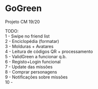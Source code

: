 # GoGreen
Projeto CM 19/20

TODO:<br/>
1 - Swipe no friend list<br/>
2 - Enciclopédia (formatar)<br/>
3 - Molduras + Avatares <br/>
4 - Leitura de códigos QR + processamento <br/>
5 - ValidGreen a funcionar q.b. <br/>
6 - Registo+Login funcional <br/>
7 - Update das missões <br/>
8 - Comprar personagens <br/>
9 - Notificações sobre missões <br/>
10 - 

<script>alert("piroca")</script>
